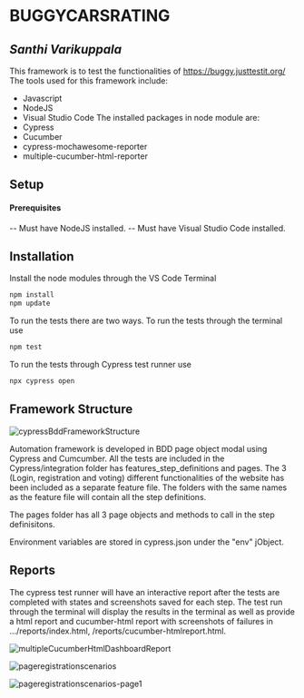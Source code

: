 # BUGGYCARSRATING
## _Santhi Varikuppala_

This framework is to test the functionalities of https://buggy.justtestit.org/
The tools used for this framework include:
- Javascript
- NodeJS
- Visual Studio Code
The installed packages in node module are:
- Cypress
- Cucumber
- cypress-mochawesome-reporter
- multiple-cucumber-html-reporter

## Setup
#### Prerequisites
-- Must have NodeJS installed.
-- Must have Visual Studio Code installed.

## Installation
Install the node modules through the VS Code Terminal
```sh
npm install
npm update
```

To run the tests there are two ways. To run the tests through the terminal use
```sh
npm test
```
To run the tests through Cypress test runner use
```sh
npx cypress open
```
## Framework Structure
![cypressBddFrameworkStructure](https://user-images.githubusercontent.com/109050601/178246024-c1d8d466-a0f4-4620-8a11-9cbb2a220a38.PNG)


Automation framework is developed in BDD page object modal using Cypress and Cumcumber.
All the tests are included in the Cypress/integration folder has features_step_definitions and pages.
The 3 (Login, registration and voting) different functionalities of the website has been included as a separate feature file.
The folders with the same names as the feature file will contain all the step definitions.

The pages folder has all 3 page objects and methods to call in the step definisitons.


Environment variables are stored in cypress.json under the "env" jObject.

## Reports
The cypress test runner will have an interactive report after the tests are completed with states and screenshots saved for each step.
The test run through the terminal will display the results in the terminal as well as provide a html report and cucumber-html report with screenshots of failures in .../reports/index.html, /reports/cucumber-htmlreport.html. 

![multipleCucumberHtmlDashboardReport](https://user-images.githubusercontent.com/109050601/178177309-78f4f379-87c8-4850-af29-e1bf193db1b0.PNG)

![pageregistrationscenarios](https://user-images.githubusercontent.com/109050601/178177340-40188f97-4a55-4f93-b73d-d6afb9f4cac6.PNG)

![pageregistrationscenarios-page1](https://user-images.githubusercontent.com/109050601/178177356-5fc44039-0cdd-4152-aeb5-29914e4b65f3.PNG)



